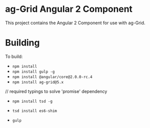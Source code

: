 
ag-Grid Angular 2 Component
==============

This project contains the Angular 2 Component for use with ag-Grid.

Building
==============

To build:
- `npm install`
- `npm install gulp -g`
- `npm install @angular/core@2.0.0-rc.4`
- `npm install ag-grid@5.x`

// required typings to solve 'promise' dependency
- `npm install tsd -g`
- `tsd install es6-shim`

- `gulp`
